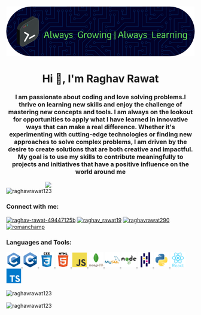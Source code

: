![logo](https://github.com/RAGHAVRAWAT123/RAGHAVRAWAT123/blob/main/github-header-image%20(6).png)
<h1 align="center">Hi 👋, I'm Raghav Rawat</h1>
<h3 align="center">I am passionate about coding and love solving problems.I thrive on learning new skills and enjoy the challenge of mastering new concepts and tools. I am always on the lookout for opportunities to apply what I have learned in innovative ways that can make a real difference. Whether it's experimenting with cutting-edge technologies or finding new approaches to solve complex problems, I am driven by the desire to create solutions that are both creative and impactful. My goal is to use my skills to contribute meaningfully to projects and initiatives that have a positive influence on the world around me</h3>
<img align="right" width=400 src="https://gifdb.com/images/high/coding-skills-loading-dk68v8z0hevjpuiv.gif">
<p align="left"> <img src="https://komarev.com/ghpvc/?username=raghavrawat123&label=Profile%20views&color=0e75b6&style=flat" alt="raghavrawat123" /> </p>

<h3 align="left">Connect with me:</h3>
<p align="left">
<a href="https://linkedin.com/in/raghav-rawat-49447125b" target="blank"><img align="center" src="https://raw.githubusercontent.com/rahuldkjain/github-profile-readme-generator/master/src/images/icons/Social/linked-in-alt.svg" alt="raghav-rawat-49447125b" height="30" width="40" /></a>
<a href="https://instagram.com/raghav_rawat19" target="blank"><img align="center" src="https://raw.githubusercontent.com/rahuldkjain/github-profile-readme-generator/master/src/images/icons/Social/instagram.svg" alt="raghav_rawat19" height="30" width="40" /></a>
<a href="https://www.codechef.com/users/raghavrawat290" target="blank"><img align="center" src="https://cdn.jsdelivr.net/npm/simple-icons@3.1.0/icons/codechef.svg" alt="raghavrawat290" height="30" width="40" /></a>
<a href="https://codeforces.com/profile/romanchamp" target="blank"><img align="center" src="https://raw.githubusercontent.com/rahuldkjain/github-profile-readme-generator/master/src/images/icons/Social/codeforces.svg" alt="romanchamp" height="30" width="40" /></a>
</p>

<h3 align="left">Languages and Tools:</h3>
<p align="left"> <a href="https://www.cprogramming.com/" target="_blank" rel="noreferrer"> <img src="https://raw.githubusercontent.com/devicons/devicon/master/icons/c/c-original.svg" alt="c" width="40" height="40"/> </a> <a href="https://www.w3schools.com/cpp/" target="_blank" rel="noreferrer"> <img src="https://raw.githubusercontent.com/devicons/devicon/master/icons/cplusplus/cplusplus-original.svg" alt="cplusplus" width="40" height="40"/> </a> <a href="https://www.w3schools.com/css/" target="_blank" rel="noreferrer"> <img src="https://raw.githubusercontent.com/devicons/devicon/master/icons/css3/css3-original-wordmark.svg" alt="css3" width="40" height="40"/> </a> <a href="https://www.w3.org/html/" target="_blank" rel="noreferrer"> <img src="https://raw.githubusercontent.com/devicons/devicon/master/icons/html5/html5-original-wordmark.svg" alt="html5" width="40" height="40"/> </a> <a href="https://developer.mozilla.org/en-US/docs/Web/JavaScript" target="_blank" rel="noreferrer"> <img src="https://raw.githubusercontent.com/devicons/devicon/master/icons/javascript/javascript-original.svg" alt="javascript" width="40" height="40"/> </a> <a href="https://www.mongodb.com/" target="_blank" rel="noreferrer"> <img src="https://raw.githubusercontent.com/devicons/devicon/master/icons/mongodb/mongodb-original-wordmark.svg" alt="mongodb" width="40" height="40"/> </a> <a href="https://www.mysql.com/" target="_blank" rel="noreferrer"> <img src="https://raw.githubusercontent.com/devicons/devicon/master/icons/mysql/mysql-original-wordmark.svg" alt="mysql" width="40" height="40"/> </a> <a href="https://nodejs.org" target="_blank" rel="noreferrer"> <img src="https://raw.githubusercontent.com/devicons/devicon/master/icons/nodejs/nodejs-original-wordmark.svg" alt="nodejs" width="40" height="40"/> </a> <a href="https://pandas.pydata.org/" target="_blank" rel="noreferrer"> <img src="https://raw.githubusercontent.com/devicons/devicon/2ae2a900d2f041da66e950e4d48052658d850630/icons/pandas/pandas-original.svg" alt="pandas" width="40" height="40"/> </a> <a href="https://www.python.org" target="_blank" rel="noreferrer"> <img src="https://raw.githubusercontent.com/devicons/devicon/master/icons/python/python-original.svg" alt="python" width="40" height="40"/> </a> <a href="https://reactjs.org/" target="_blank" rel="noreferrer"> <img src="https://raw.githubusercontent.com/devicons/devicon/master/icons/react/react-original-wordmark.svg" alt="react" width="40" height="40"/> </a> <a href="https://www.typescriptlang.org/" target="_blank" rel="noreferrer"> <img src="https://raw.githubusercontent.com/devicons/devicon/master/icons/typescript/typescript-original.svg" alt="typescript" width="40" height="40"/> </a> </p>

<p><img align="center" src="https://github-readme-stats.vercel.app/api/top-langs?username=raghavrawat123&show_icons=true&locale=en&layout=compact" alt="raghavrawat123" /></p>

<p><img align="center" src="https://github-readme-streak-stats.herokuapp.com/?user=raghavrawat123&" alt="raghavrawat123" /></p>
